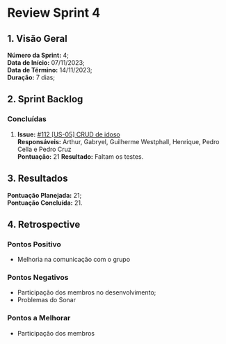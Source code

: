 # Review Sprint 4

## 1. Visão Geral

**Número da Sprint:** 4;<br>
**Data de Início:** 07/11/2023;<br>
**Data de Término:** 14/11/2023;<br>
**Duração:** 7 dias;<br>

## 2. Sprint Backlog

### Concluídas

1. **Issue:** [#112 [US-05] CRUD de idoso ](https://github.com/fga-eps-mds/2023-2-GEROcuidado-Doc/issues/112)<br>
   **Responsáveis:** Arthur, Gabryel, Guilherme Westphall, Henrique, Pedro Cella e Pedro Cruz<br>
   **Pontuação:** 21
   **Resultado:** <span class="tarefa-concluida">Faltam os testes</span>.

## 3. Resultados

**Pontuação Planejada:** 21;<br>
**Pontuação Concluída:** 21.<br>

## 4. Retrospective

### Pontos Positivo

- Melhoria na comunicação com o grupo

### Pontos Negativos

- Participação dos membros no desenvolvimento;
- Problemas do Sonar

### Pontos a Melhorar

- Participação dos membros
